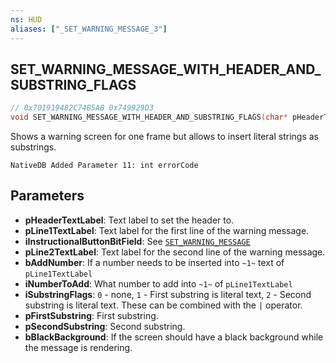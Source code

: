 ```yaml
---
ns: HUD
aliases: ["_SET_WARNING_MESSAGE_3"]
---
```

## SET_WARNING_MESSAGE_WITH_HEADER_AND_SUBSTRING_FLAGS

```c
// 0x701919482C74B5AB 0x749929D3
void SET_WARNING_MESSAGE_WITH_HEADER_AND_SUBSTRING_FLAGS(char* pHeaderTextLabel, char* pLine1TextLabel, int iInstructionalButtonBitField, char* pLine2TextLabel, BOOL bAddNumber, int iNumberToAdd, int iSubstringFlags, cs_type(AnyPtr) char* pFirstSubstring, cs_type(AnyPtr) char* pSecondSubstring, BOOL bBlackBackground);
```

Shows a warning screen for one frame but allows to insert literal strings as substrings.

```
NativeDB Added Parameter 11: int errorCode
```

## Parameters
* **pHeaderTextLabel**: Text label to set the header to. 
* **pLine1TextLabel**: Text label for the first line of the warning message. 
* **iInstructionalButtonBitField**: See [`SET_WARNING_MESSAGE`](#_0x7B1776B3B53F8D74)
* **pLine2TextLabel**: Text label for the second line of the warning message.
* **bAddNumber**: If a number needs to be inserted into `~1~` text of `pLine1TextLabel`
* **iNumberToAdd**: What number to add into `~1~` of `pLine1TextLabel` 
* **iSubstringFlags**: `0` - none, `1` - First substring is literal text, `2` - Second substring is literal text. These can be combined with the `|` operator.
* **pFirstSubstring**: First substring.
* **pSecondSubstring**: Second substring.
* **bBlackBackground**: If the screen should have a black background while the message is rendering. 

